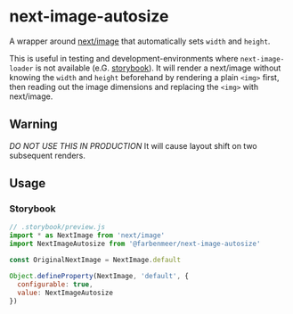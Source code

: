 # next-image-autosize
A wrapper around [next/image](https://nextjs.org/docs/api-reference/next/image) that automatically sets `width` and `height`.

This is useful in testing and development-environments where `next-image-loader` is not available (e.G. [storybook](https://storybook.js.org/)).
It will render a next/image without knowing the `width` and `height` beforehand by rendering a plain `<img>` first, then reading out the image dimensions and replacing the `<img>` with next/image.

## Warning
*DO NOT USE THIS IN PRODUCTION*
It will cause layout shift on two subsequent renders.

## Usage

### Storybook
```js
// .storybook/preview.js
import * as NextImage from 'next/image'
import NextImageAutosize from '@farbenmeer/next-image-autosize'

const OriginalNextImage = NextImage.default

Object.defineProperty(NextImage, 'default', {
  configurable: true,
  value: NextImageAutosize
})
```
